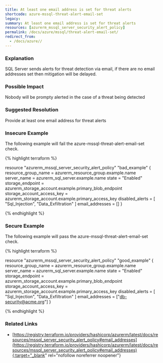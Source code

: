 ```yaml
---
title: At least one email address is set for threat alerts
shortcode: azure-mssql-threat-alert-email-set
legacy: 
summary: At least one email address is set for threat alerts 
resources: [azurerm_mssql_server_security_alert_policy] 
permalink: /docs/azure/mssql/threat-alert-email-set/
redirect_from: 
  - /docs/azure//
---
```


### Explanation

SQL Server sends alerts for threat detection via email, if there are no email addresses set then mitigation will be delayed.

### Possible Impact
Nobody will be prompty alerted in the case of a threat being detected

### Suggested Resolution
Provide at least one email address for threat alerts


### Insecure Example

The following example will fail the azure-mssql-threat-alert-email-set check.

{% highlight terraform %}

resource "azurerm_mssql_server_security_alert_policy" "bad_example" {
  resource_group_name        = azurerm_resource_group.example.name
  server_name                = azurerm_sql_server.example.name
  state                      = "Enabled"
  storage_endpoint           = azurerm_storage_account.example.primary_blob_endpoint
  storage_account_access_key = azurerm_storage_account.example.primary_access_key
  disabled_alerts = [
    "Sql_Injection",
    "Data_Exfiltration"
  ]
  email_addresses = []
}

{% endhighlight %}



### Secure Example

The following example will pass the azure-mssql-threat-alert-email-set check.

{% highlight terraform %}

resource "azurerm_mssql_server_security_alert_policy" "good_example" {
  resource_group_name        = azurerm_resource_group.example.name
  server_name                = azurerm_sql_server.example.name
  state                      = "Enabled"
  storage_endpoint           = azurerm_storage_account.example.primary_blob_endpoint
  storage_account_access_key = azurerm_storage_account.example.primary_access_key
  disabled_alerts = [
    "Sql_Injection",
    "Data_Exfiltration"
  ]
  email_addresses = ["db-security@acme.org"]
}

{% endhighlight %}



### Related Links


- [https://registry.terraform.io/providers/hashicorp/azurerm/latest/docs/resources/mssql_server_security_alert_policy#email_addresses](https://registry.terraform.io/providers/hashicorp/azurerm/latest/docs/resources/mssql_server_security_alert_policy#email_addresses){:target="_blank" rel="nofollow noreferrer noopener"}


